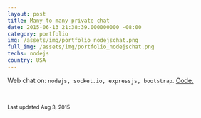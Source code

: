 ```yaml
---
layout: post
title: Many to many private chat
date: 2015-06-13 21:38:39.000000000 -08:00
category: portfolio
img: /assets/img/portfolio_nodejschat.png
full_img: /assets/img/portfolio_nodejschat.png
techs: nodejs
country: USA
---
```


<p class="card-text">Web chat on: <code>nodejs, socket.io, expressjs, bootstrap</code>. <a href="https://github.com/aldb/nodejs_private_chat">Code.</a></p>
<br>
<p class="card-text"><i class="ion-social-github-outline wow fadeIn text-primary" style="visibility: visible; animation-name: fadeIn;"></i><small class="text-muted"> Last updated Aug 3, 2015</small></p>